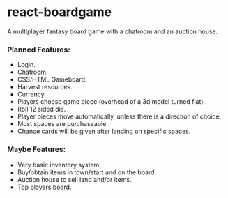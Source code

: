 # react-boardgame
A multiplayer fantasy board game with a chatroom and an auction house.

<h3>Planned Features:</h3>

* Login.
* Chatroom.
* CSS/HTML Gameboard.
* Harvest resources.
* Currency.
* Players choose game piece (overhead of a 3d model turned flat).
* Roll 12 sided die.
* Player pieces move automatically, unless there is a direction of choice.
* Most spaces are purchaseable.
* Chance cards will be given after landing on specific spaces.


<h3>Maybe Features:</h3>

* Very basic inventory system.
* Buy/obtain items in town/start and on the board.
* Auction house to sell land and/or items.
* Top players board.